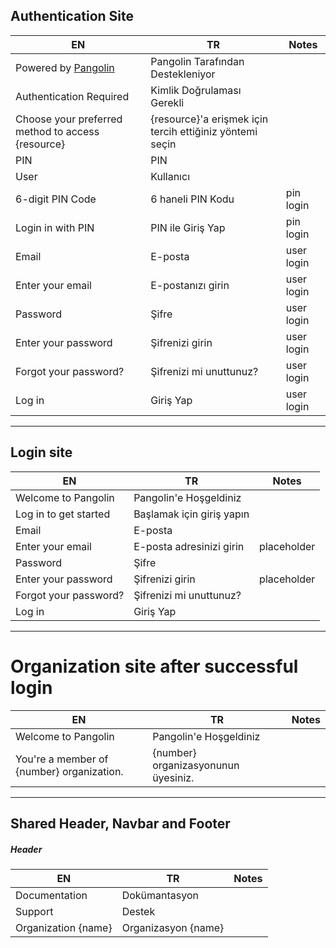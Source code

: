 ## Authentication Site

| EN                                                       | TR                                                                                 | Notes      |
| -------------------------------------------------------- | ---------------------------------------------------------------------------------- | ---------- |
| Powered by [Pangolin](https://github.com/fosrl/pangolin) | Pangolin Tarafından Destekleniyor                                                  |            |
| Authentication Required                                  | Kimlik Doğrulaması Gerekli                                                         |            |
| Choose your preferred method to access {resource}        | {resource}'a erişmek için tercih ettiğiniz yöntemi seçin                           |            |
| PIN                                                      | PIN                                                                                |            |
| User                                                     | Kullanıcı                                                                          |            |
| 6-digit PIN Code                                         | 6 haneli PIN Kodu                                                                  | pin login  |
| Login in with PIN                                        | PIN ile Giriş Yap                                                                  | pin login  |
| Email                                                    | E-posta                                                                            | user login |
| Enter your email                                         | E-postanızı girin                                                                  | user login |
| Password                                                 | Şifre                                                                              | user login |
| Enter your password                                      | Şifrenizi girin                                                                    | user login |
| Forgot your password?                                    | Şifrenizi mi unuttunuz?                                                            | user login |
| Log in                                                   | Giriş Yap                                                                          | user login |

---

## Login site

| EN                    | TR                                                     | Notes       |
| --------------------- | ------------------------------------------------------ | ----------- |
| Welcome to Pangolin   | Pangolin'e Hoşgeldiniz                                 |             |
| Log in to get started | Başlamak için giriş yapın                              |             |
| Email                 | E-posta                                                |             |
| Enter your email      | E-posta adresinizi girin                               | placeholder |
| Password              | Şifre                                                  |             |
| Enter your password   | Şifrenizi girin                                        | placeholder |
| Forgot your password? | Şifrenizi mi unuttunuz?                                |             |
| Log in                | Giriş Yap                                              |             |

---

# Organization site after successful login

| EN                                        | TR                                                                  | Notes |
| ----------------------------------------- | ------------------------------------------------------------------- | ----- |
| Welcome to Pangolin                       | Pangolin'e Hoşgeldiniz                                              |       |
| You're a member of {number} organization. | {number} organizasyonunun üyesiniz.                                 |       |

---

## Shared Header, Navbar and Footer

##### Header

| EN                  | TR                         | Notes |
| ------------------- | -------------------------- | ----- |
| Documentation       | Dokümantasyon              |       |
| Support             | Destek                     |       |
| Organization {name} | Organizasyon {name}        |       |
